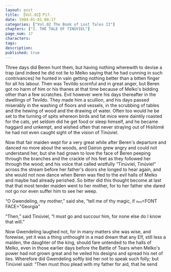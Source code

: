```yaml
---
layout: post
title: 【Vol.02】P17.
date: 1984-01-01 00:17
categories: ["Vol.02 The Book of Lost Tales II"]
chapters: ["I. THE TALE OF TINÚVIEL"]
page_num: 17
characters: 
tags: 
description: 
published: true
---
```


<p style="text-indent: 0;">
Three days did Beren hunt them, but having nothing wherewith to devise a trap (and indeed he did not lie to Melko saying that he had cunning in such contrivances) he hunted in vain getting nothing better than a bitten finger for all his labour. Then was Tevildo scornful and in great anger, but Beren got no harm of him or his thanes at that time because of Melko's bidding other than a few scratches. Evil however were his days thereafter in the dwellings of Tevildo. They made him a scullion, and his days passed miserably in the washing of floors and vessels, in the scrubbing of tables and the hewing of wood and the drawing of water. Often too would he be set to the turning of spits whereon birds and fat mice were daintily roasted for the cats, yet seldom did he get food or sleep himself, and he became haggard and unkempt, and wished often that never straying out of Hisilómë he had not even caught sight of the vision of Tinúviel.
</p>

Now that fair maiden wept for a very great while after Beren's departure and danced no more about the woods, and Dairon grew angry and could not understand her, but she had grown to love the face of Beren peeping through the branches and the crackle of his feet as they followed her through the wood; and his voice that called wistfully “Tinúviel, Tinúviel” across the stream before her father's doors she longed to hear again, and she would not now dance when Beren was fled to the evil halls of Melko and maybe had already perished. So bitter did this thought become at last that that most tender maiden went to her mother, for to her father she dared not go nor even suffer him to see her weep.

“O Gwendeling, my mother,” said she, “tell me of thy magic, if </FONT><FONT FACE="Georgia" SIZE="1">thou</FONT><FONT FACE="Georgia" 

“Then,” said Tinúviel, “I must go and succour him, for none else do I know that will.”

Now Gwendeling laughed not, for in many matters she was wise, and forewise, yet it was a thing unthought in a mad dream that any Elf, still less a maiden, the daughter of the king, should fare untended to the halls of Melko, even in those earlier days before the Battle of Tears when Melko's power had not grown great and he veiled his designs and spread his net of lies. Wherefore did Gwendeling softly bid her not to speak such folly; but Tinúviel said: “Then must thou plead with my father for aid, that he send

